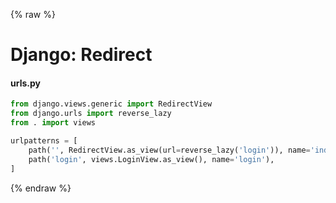 {% raw %}

# Django: Redirect

#### urls.py
```python
from django.views.generic import RedirectView
from django.urls import reverse_lazy
from . import views

urlpatterns = [
    path('', RedirectView.as_view(url=reverse_lazy('login')), name='index'),
    path('login', views.LoginView.as_view(), name='login'),
]
```

{% endraw %}
